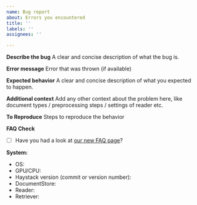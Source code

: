 ```yaml
---
name: Bug report
about: Errors you encountered
title: ''
labels: ''
assignees: ''

---
```


**Describe the bug**
A clear and concise description of what the bug is.

**Error message**
Error that was thrown (if available)

**Expected behavior**
A clear and concise description of what you expected to happen.

**Additional context**
Add any other context about the problem here, like document types / preprocessing steps / settings of reader etc.

**To Reproduce**
Steps to reproduce the behavior

**FAQ Check**
- [ ] Have you had a look at [our new FAQ page](https://docs.haystack.deepset.ai/docs/faq)?

**System:**
 - OS:
 - GPU/CPU:
 - Haystack version (commit or version number):
 - DocumentStore:
 - Reader:
 - Retriever:
